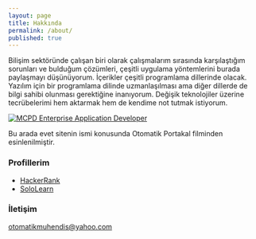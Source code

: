 ```yaml
---
layout: page
title: Hakkında
permalink: /about/
published: true
---
```


Bilişim sektöründe çalışan biri olarak çalışmalarım sırasında karşılaştığım sorunları ve bulduğum çözümleri, çeşitli uygulama yöntemlerini burada paylaşmayı düşünüyorum. İçerikler çeşitli programlama dillerinde olacak. Yazılım için bir programlama dilinde uzmanlaşılması ama diğer dillerde de bilgi sahibi olunması gerektiğine inanıyorum. Değişik teknolojiler üzerine tecrübelerimi hem aktarmak hem de kendime not tutmak istiyorum.

[![MCPD Enterprise Application Developer]({{site.baseurl}}/img/MCPD-EnterpriseAppDev-logo.png)](http://www.mycertprofile.com/Profile/5780947668)

Bu arada evet sitenin ismi konusunda Otomatik Portakal filminden esinlenilmiştir.

### Profillerim

* [HackerRank]
* [SoloLearn]

[HackerRank]: https://www.hackerrank.com/olcay
[SoloLearn]: http://www.sololearn.com/Profile/611681


### İletişim

[otomatikmuhendis@yahoo.com](mailto:otomatikmuhendis@yahoo.com)
